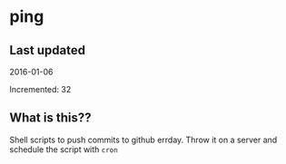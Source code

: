 # ping

## Last updated
2016-01-06

Incremented: 32

## What is this?? 
Shell scripts to push commits to github errday. Throw it on a server and schedule the script with `cron`
